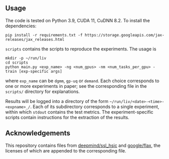 ## Usage

The code is tested on Python 3.9, CUDA 11, CuDNN 8.2. To install the dependencies:
```
pip install -r requirements.txt -f https://storage.googleapis.com/jax-releases/jax_releases.html
```

`scripts` contains the scripts to reproduce the experiments. The usage is
```
mkdir -p ~/run/liv
cd scripts
python main.py <exp_name> -ng <num_gpus> -nm <num_tasks_per_gpu> -train [exp-specific args]
```
where `exp_name` can be `dgmm`, `gp-uq` or `demand`. Each choice corresponds to one or more
experiments in paper; see the corresponding file in the `scripts/` directory for explanations.

Results will be logged into a directory of the form `~/run/liv/<date>-<time>-<expname>_/`. Each
of its subdirectory corresponds to a single experiment, within which `stdout` contains the
test metrics. The experiment-specific scripts contain instructions for the extraction of the
results.

## Acknowledgements

This repository contains files from [deepmind/ssl_hsic](https://github.com/deepmind/ssl_hsic)
and [google/flax](https://github.com/google/flax), the licenses of which are appended to the
corresponding file.
